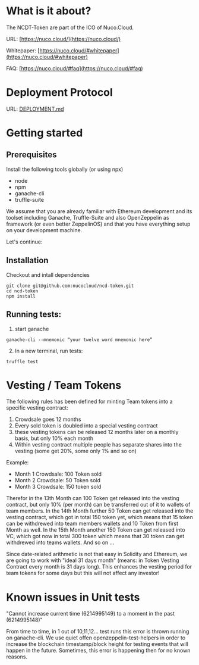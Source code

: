 
# What is it about?

The NCDT-Token are part of the ICO of Nuco.Cloud.

URL: [https://nuco.cloud/](https://nuco.cloud/)

Whitepaper: [https://nuco.cloud/#whitepaper](https://nuco.cloud/#whitepaper)

FAQ: [https://nuco.cloud/#faq](https://nuco.cloud/#faq)

# Deployment Protocol

URL: [DEPLOYMENT.md](https://github.com/itinance/ncd-token/blob/master/DEPLOYMENT.md)

# Getting started

## Prerequisites

Install the following tools globally (or using npx)
- node
- npm
- ganache-cli
- truffle-suite

We assume that you are already familiar with Ethereum development and its toolset including Ganache, Truffle-Suite and also OpenZeppelin as framework (or even better ZeppelinOS) and that you have everything setup on your development machine.

Let's continue:

## Installation

Checkout and intall dependencies

```
git clone git@github.com:nucocloud/ncd-token.git
cd ncd-token
npm install 
```

## Running tests:

1. start ganache

```
ganache-cli --mnemonic “your twelve word mnemonic here”
```

2. In a new terminal, run tests:

```
truffle test
```

# Vesting / Team Tokens


The following rules has been defined for minting Team tokens into a specific vesting contract:

1. Crowdsale goes 12 months
2. Every sold token is doubled into a special vesting contract
3. these vesting tokens can be released 12 months later on a monthly basis, but only 10% each month
4. Within vesting contract multiple people has separate shares into the vesting (some get 20%, some only 1% and so on)

Example:

- Month 1 Crowdsale: 100 Token sold
- Month 2 Crowdsale: 50 Token sold
- Month 3 Crowdsale: 150 token sold

Therefor in the 13th Month can 100 Token get released into the vesting contract, but only 10% (per month) can be transferred out of it to wallets of team members.
In the 14th Month further 50 Token can get released into the vesting contract, which got in total 150 token yet, which means that 15 token can be withdrewed into team members wallets and 10 Token from first Month as well.
In the 15th Month another 150 Token can get released into VC, which got now in total 300 token which means that 30 token can get withdrewed into teams wallets. And so on ...

Since date-related arithmetic is not that easy in Solidity and Ethereum, we are going to work with "ideal 31 days month" (means: in Token Vesting Contract every month is 31 days long). This enhances the vesting period for team tokens for some days but this will not affect any investor! 

# Known issues in Unit tests

"Cannot increase current time (6214995149) to a moment in the past (6214995148)"

From time to time, in 1 out of 10,11,12... test runs this error is thrown running on ganache-cli. We use quiet offen openzeppelin-test-helpers in order to increase the blockchain timestamp/block height for testing events that will happen in the future. Sometimes, this error is happening then for no known reasons.

